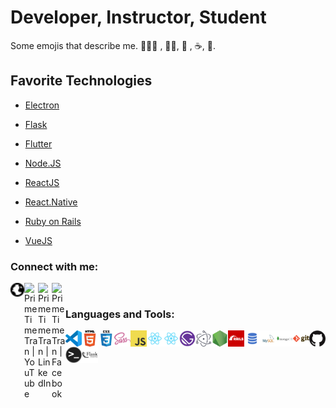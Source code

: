 # Developer, Instructor, Student

Some emojis that describe me.
🧑🏻‍🍳 , 🧘🏻, 🏀 , ☕, 🐩.

## Favorite Technologies

- <a href="https://www.electronjs.org/" target="_blank">Electron</a>
- <a href="https://flask.palletsprojects.com/en/1.1.x/" target="_blank">Flask</a>
- <a href="https://flutter.dev/" target="_blank">Flutter</a>
- <a href="https://nodejs.org/" target="_blank">Node.JS</a>
- <a href="https://reactjs.org/" target="_blank">ReactJS</a>
- <a href="https://reactnative.dev/" target="_blank">React.Native</a>
- <a href="https://rubyonrails.org/" target="_blank">Ruby on Rails</a>

- <a href="https://vuejs.org/" target="_blank">VueJS</a>


### Connect with me:

[<img align="left" alt="PrimeTimeTran.com" width="22px" src="https://raw.githubusercontent.com/iconic/open-iconic/master/svg/globe.svg" />](https://www.PrimeTimeTran.com)
[<img align="left" alt="PrimeTimeTran | YouTube" width="22px" src="https://cdn.jsdelivr.net/npm/simple-icons@v3/icons/youtube.svg" />](https://www.youtube.com/watch?v=Hkk06aIDS_c&list=PLIKEhcf1i30PJjKaWOiklRBI39AVxwi1i)
[<img align="left" alt="PrimeTimeTran | LinkedIn" width="22px" src="https://cdn.jsdelivr.net/npm/simple-icons@v3/icons/linkedin.svg" />](https://www.linkedin.com/in/primetimetran/)
[<img align="left" alt="PrimeTimeTran | Facebook" width="22px" src="https://cdn.jsdelivr.net/npm/simple-icons@v3/icons/facebook.svg" />](https://www.facebook.com/PrimeTimeTran)

<br />

### Languages and Tools:

[<img align="left" alt="Visual Studio Code" width="26px" src="https://raw.githubusercontent.com/github/explore/80688e429a7d4ef2fca1e82350fe8e3517d3494d/topics/visual-studio-code/visual-studio-code.png" />](https://www.PrimeTimeTran)
[<img align="left" alt="HTML5" width="26px" src="https://raw.githubusercontent.com/github/explore/80688e429a7d4ef2fca1e82350fe8e3517d3494d/topics/html/html.png" />](https://www.PrimeTimeTran)
[<img align="left" alt="CSS3" width="26px" src="https://raw.githubusercontent.com/github/explore/80688e429a7d4ef2fca1e82350fe8e3517d3494d/topics/css/css.png" />](https://www.PrimeTimeTran)
[<img align="left" alt="Sass" width="26px" src="https://raw.githubusercontent.com/github/explore/80688e429a7d4ef2fca1e82350fe8e3517d3494d/topics/sass/sass.png" />](https://www.PrimeTimeTran)
[<img align="left" alt="JavaScript" width="26px" src="https://raw.githubusercontent.com/github/explore/80688e429a7d4ef2fca1e82350fe8e3517d3494d/topics/javascript/javascript.png" />](https://www.PrimeTimeTran)
[<img align="left" alt="React" width="26px" src="https://raw.githubusercontent.com/github/explore/80688e429a7d4ef2fca1e82350fe8e3517d3494d/topics/react/react.png" />](https://www.PrimeTimeTran)
[<img align="left" alt="React Native" width="26px" src="https://raw.githubusercontent.com/github/explore/80688e429a7d4ef2fca1e82350fe8e3517d3494d/topics/react-native/react-native.png" />](https://www.PrimeTimeTran)
[<img align="left" alt="Gatsby" width="26px" src="https://raw.githubusercontent.com/github/explore/e94815998e4e0713912fed477a1f346ec04c3da2/topics/gatsby/gatsby.png" />](https://www.PrimeTimeTran)
[<img align="left" alt="Electron" width="26px" src="https://raw.githubusercontent.com/github/explore/80688e429a7d4ef2fca1e82350fe8e3517d3494d/topics/electron/electron.png" />](https://www.PrimeTimeTran)
[<img align="left" alt="Node.js" width="26px" src="https://raw.githubusercontent.com/github/explore/80688e429a7d4ef2fca1e82350fe8e3517d3494d/topics/nodejs/nodejs.png" />](https://www.PrimeTimeTran)
[<img align="left" alt="Rails" width="26px" src="https://raw.githubusercontent.com/github/explore/80688e429a7d4ef2fca1e82350fe8e3517d3494d/topics/rails/rails.png" />](https://www.PrimeTimeTran)
[<img align="left" alt="SQL" width="26px" src="https://raw.githubusercontent.com/github/explore/80688e429a7d4ef2fca1e82350fe8e3517d3494d/topics/sql/sql.png" />](https://www.PrimeTimeTran)
[<img align="left" alt="MySQL" width="26px" src="https://raw.githubusercontent.com/github/explore/80688e429a7d4ef2fca1e82350fe8e3517d3494d/topics/mysql/mysql.png" />](https://www.PrimeTimeTran)
[<img align="left" alt="MongoDB" width="26px" src="https://raw.githubusercontent.com/github/explore/80688e429a7d4ef2fca1e82350fe8e3517d3494d/topics/mongodb/mongodb.png" />](https://www.PrimeTimeTran)
[<img align="left" alt="Git" width="26px" src="https://raw.githubusercontent.com/github/explore/80688e429a7d4ef2fca1e82350fe8e3517d3494d/topics/git/git.png" />](https://www.PrimeTimeTran)
[<img align="left" alt="GitHub" width="26px" src="https://raw.githubusercontent.com/github/explore/78df643247d429f6cc873026c0622819ad797942/topics/github/github.png" />](https://www.PrimeTimeTran)
[<img align="left" alt="Terminal" width="26px" src="https://raw.githubusercontent.com/github/explore/80688e429a7d4ef2fca1e82350fe8e3517d3494d/topics/terminal/terminal.png" />](https://www.PrimeTimeTran)
[<img align="left" alt="Flask" width="26px" src="https://raw.githubusercontent.com/github/explore/80688e429a7d4ef2fca1e82350fe8e3517d3494d/topics/flask/flask.png" />](https://www.PrimeTimeTran)
